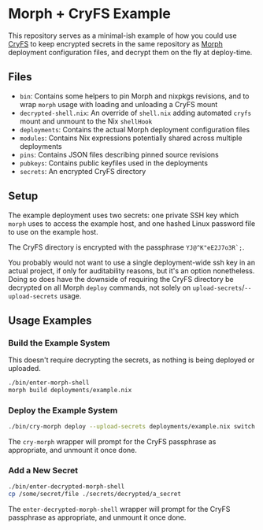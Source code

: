 # Morph + CryFS Example

This repository serves as a minimal-ish example of how you could use
[CryFS](https://github.com/cryfs/cryfs) to keep encrypted secrets in the same
repository as [Morph](https://github.com/DBCDK/morph) deployment configuration
files, and decrypt them on the fly at deploy-time.

## Files
- `bin`: Contains some helpers to pin Morph and nixpkgs revisions, and to wrap
  `morph` usage with loading and unloading a CryFS mount
- `decrypted-shell.nix`: An override of `shell.nix` adding automated `cryfs`
  mount and unmount to the Nix `shellHook`
- `deployments`: Contains the actual Morph deployment configuration files
- `modules`: Contains Nix expressions potentially shared across multiple
  deployments
- `pins`: Contains JSON files describing pinned source revisions
- `pubkeys`: Contains public keyfiles used in the deployments
- `secrets`: An encrypted CryFS directory

## Setup
The example deployment uses two secrets: one private SSH key which `morph` uses
to access the example host, and one hashed Linux password file to use on the
example host.

The CryFS directory is encrypted with the passphrase ``YJ@^K"eE2J7o3R`;``.

You probably would not want to use a single deployment-wide ssh key in
an actual project, if only for auditability reasons, but it's an option
nonetheless. Doing so does have the downside of requiring the CryFS directory
be decrypted on all Morph `deploy` commands, not solely on
`upload-secrets`/`--upload-secrets` usage.

## Usage Examples

### Build the Example System
This doesn't require decrypting the secrets, as nothing is being deployed or
uploaded.
```bash
./bin/enter-morph-shell
morph build deployments/example.nix
```

### Deploy the Example System
```bash
./bin/cry-morph deploy --upload-secrets deployments/example.nix switch
```
The `cry-morph` wrapper will prompt for the CryFS passphrase as appropriate,
and unmount it once done.

### Add a New Secret
```bash
./bin/enter-decrypted-morph-shell
cp /some/secret/file ./secrets/decrypted/a_secret
```
The `enter-decrypted-morph-shell` wrapper will prompt for the CryFS passphrase
as appropriate, and unmount it once done.

